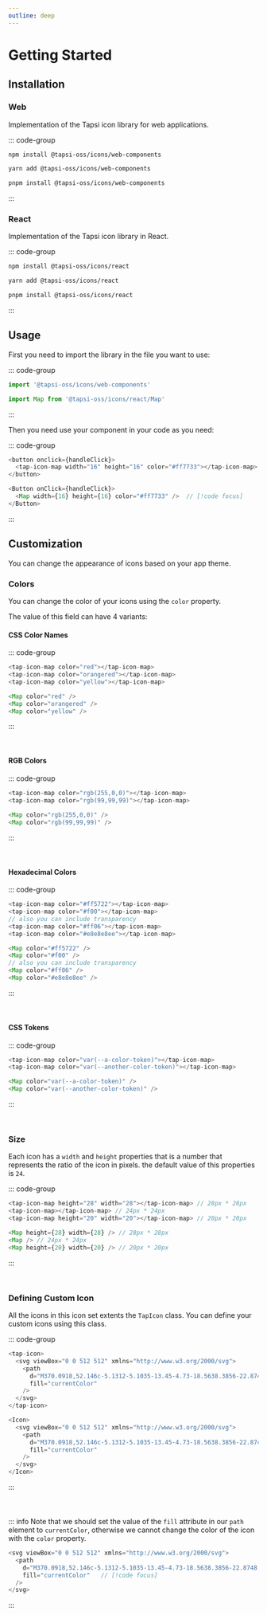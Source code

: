 ```yaml
---
outline: deep
---
```


<script>
import config from '../dist/config';
import '../src/lit/icons';
import '../src/lit/icon';

const iconCount = Object.keys(config).length
</script>

<style>
.preview {
  display: flex;
  align-items: center;
  justify-content:center;
  gap: 12px;
  padding: 12px;
  background: var(--vp-code-block-bg);
  border-radius: 8px;
  margin-bottom: 24px;
  margin-top: -10px;
}
</style>

# Getting Started

## Installation

### Web

Implementation of the Tapsi icon library for web applications.

::: code-group
```bash [npm]
npm install @tapsi-oss/icons/web-components
```

```bash [yarn]
yarn add @tapsi-oss/icons/web-components
```

```bash [pnpm]
pnpm install @tapsi-oss/icons/web-components
```
:::

### React

Implementation of the Tapsi icon library in React.

::: code-group
```bash [npm]
npm install @tapsi-oss/icons/react
```

```bash [yarn]
yarn add @tapsi-oss/icons/react
```

```bash [pnpm]
pnpm install @tapsi-oss/icons/react
```
:::

## Usage

First you need to import the library in the file you want to use:

::: code-group
```js [Web components]
import '@tapsi-oss/icons/web-components'
```

```js [React]
import Map from '@tapsi-oss/icons/react/Map'
```
:::

Then you need use your component in your code as you need:

::: code-group
```js [Web components]
<button onclick={handleClick}>
  <tap-icon-map width="16" height="16" color="#ff7733"></tap-icon-map>  // [!code focus]
</button>
```

```js [React]
<Button onClick={handleClick}>
  <Map width={16} height={16} color="#ff7733" />  // [!code focus]
</Button>
```
:::

## Customization

You can change the appearance of icons based on your app theme.

### Colors

You can change the color of your icons using the `color` property. 

The value of this field can have 4 variants:

#### CSS Color Names

::: code-group
```js [Web components]
<tap-icon-map color="red"></tap-icon-map> 
<tap-icon-map color="orangered"></tap-icon-map> 
<tap-icon-map color="yellow"></tap-icon-map> 
```

```js [React]
<Map color="red" />
<Map color="orangered" />
<Map color="yellow" />
```
:::

<div class="preview">
  <tap-icon-map color="red"></tap-icon-map>
  <tap-icon-map color="orangered"></tap-icon-map>
  <tap-icon-map color="yellow"></tap-icon-map>
</div>

#### RGB Colors

::: code-group
```js [Web components]
<tap-icon-map color="rgb(255,0,0)"></tap-icon-map> 
<tap-icon-map color="rgb(99,99,99)"></tap-icon-map> 
```

```js [React]
<Map color="rgb(255,0,0)" />
<Map color="rgb(99,99,99)" />
```
:::

<div class="preview">
<tap-icon-map color="rgb(255,0,0)"></tap-icon-map>
<tap-icon-map color="rgb(99,99,99)"></tap-icon-map>
</div>

#### Hexadecimal Colors

::: code-group
```js [Web components]
<tap-icon-map color="#ff5722"></tap-icon-map> 
<tap-icon-map color="#f00"></tap-icon-map>
// also you can include transparency
<tap-icon-map color="#ff06"></tap-icon-map> 
<tap-icon-map color="#e8e8e8ee"></tap-icon-map> 
```

```js [React]
<Map color="#ff5722" />
<Map color="#f00" />
// also you can include transparency
<Map color="#ff06" />
<Map color="#e8e8e8ee" />
```
:::

<div class="preview">
<tap-icon-map color="#ff5722"></tap-icon-map>
<tap-icon-map color="#f00"></tap-icon-map>
<tap-icon-map color="#ff06"></tap-icon-map>
<tap-icon-map color="#e8e8e8ee"></tap-icon-map>
</div>

#### CSS Tokens

::: code-group
```js [Web components]
<tap-icon-map color="var(--a-color-token)"></tap-icon-map> 
<tap-icon-map color="var(--another-color-token)"></tap-icon-map> 
```

```js [React]
<Map color="var(--a-color-token)" />
<Map color="var(--another-color-token)" />
```
:::

<div class="preview">
<tap-icon-map color="var(--vp-c-brand-1)"></tap-icon-map>
<tap-icon-map color="var(--vp-c-brand-2)"></tap-icon-map>
</div>

### Size

Each icon has a `width` and `height` properties that is a number that represents the ratio of the icon in pixels. the 
default value of this properties is `24`.

::: code-group
```js [Web components]
<tap-icon-map height="28" width="28"></tap-icon-map> // 28px * 28px
<tap-icon-map></tap-icon-map> // 24px * 24px
<tap-icon-map height="20" width="20"></tap-icon-map> // 20px * 20px
```

```js [React]
<Map height={28} width={28} /> // 28px * 28px
<Map /> // 24px * 24px
<Map height={20} width={20} /> // 20px * 20px
```
:::
<div class="preview">
<tap-icon-map height="28" width="28" color="var(--vp-c-brand-1)"></tap-icon-map>
<tap-icon-map color="var(--vp-c-brand-1)"></tap-icon-map>
<tap-icon-map height="20" width="20" color="var(--vp-c-brand-1)"></tap-icon-map>
</div>

### Defining Custom Icon

All the icons in this icon set extents the `TapIcon` class. You can define your custom icons using this class.

::: code-group
```js [Web components]
<tap-icon>
  <svg viewBox="0 0 512 512" xmlns="http://www.w3.org/2000/svg">
    <path
      d="M370.0918,52.146c-5.1312-5.1035-13.45-4.73-18.5638.3856-22.8748,22.8576-42.4939,50.3563-57.9047,81.18a262.8544,262.8544,0,0,0-75.3363,0,312.9512,312.9512,0,0,0-57.8235-81.1607c-5.11-5.1238-13.4326-5.5051-18.5681-.4027C83.3926,110.2814,46,198.3378,46,297.2485c0,91.875,93.9771,166.25,210,166.25,115.9375,0,210-74.375,210-166.25C466,198.3368,428.5262,110.2781,370.0918,52.146ZM146.625,330.8493c-24.3274-4.7254-44.9762-22.3129-56.875-46.7258,11.8988-24.4128,32.5476-42,56.875-46.7247Zm26.25,0V237.3988c24.2377,4.7243,44.9762,22.3119,56.875,46.7247C217.8512,308.5364,197.1127,326.1239,172.875,330.8493Zm166.25,0c-24.3274-4.7254-44.9762-22.3129-56.875-46.7258,11.8988-24.4128,32.5476-42,56.875-46.7247Zm26.25,0V237.3988c24.2377,4.7243,44.9762,22.3119,56.875,46.7247C410.3512,308.5364,389.6127,326.1239,365.375,330.8493Z"
      fill="currentColor"
    />
  </svg>
</tap-icon>
```

```js [React]
<Icon>
  <svg viewBox="0 0 512 512" xmlns="http://www.w3.org/2000/svg">
    <path
      d="M370.0918,52.146c-5.1312-5.1035-13.45-4.73-18.5638.3856-22.8748,22.8576-42.4939,50.3563-57.9047,81.18a262.8544,262.8544,0,0,0-75.3363,0,312.9512,312.9512,0,0,0-57.8235-81.1607c-5.11-5.1238-13.4326-5.5051-18.5681-.4027C83.3926,110.2814,46,198.3378,46,297.2485c0,91.875,93.9771,166.25,210,166.25,115.9375,0,210-74.375,210-166.25C466,198.3368,428.5262,110.2781,370.0918,52.146ZM146.625,330.8493c-24.3274-4.7254-44.9762-22.3129-56.875-46.7258,11.8988-24.4128,32.5476-42,56.875-46.7247Zm26.25,0V237.3988c24.2377,4.7243,44.9762,22.3119,56.875,46.7247C217.8512,308.5364,197.1127,326.1239,172.875,330.8493Zm166.25,0c-24.3274-4.7254-44.9762-22.3129-56.875-46.7258,11.8988-24.4128,32.5476-42,56.875-46.7247Zm26.25,0V237.3988c24.2377,4.7243,44.9762,22.3119,56.875,46.7247C410.3512,308.5364,389.6127,326.1239,365.375,330.8493Z"
      fill="currentColor"
    />
  </svg>
</Icon>
```
:::
<div class="preview">
<tap-icon width="50" height="50" color="var(--vp-c-brand-1)">
  <svg viewBox="0 0 512 512" xmlns="http://www.w3.org/2000/svg">
    <path
      d="M370.0918,52.146c-5.1312-5.1035-13.45-4.73-18.5638.3856-22.8748,22.8576-42.4939,50.3563-57.9047,81.18a262.8544,262.8544,0,0,0-75.3363,0,312.9512,312.9512,0,0,0-57.8235-81.1607c-5.11-5.1238-13.4326-5.5051-18.5681-.4027C83.3926,110.2814,46,198.3378,46,297.2485c0,91.875,93.9771,166.25,210,166.25,115.9375,0,210-74.375,210-166.25C466,198.3368,428.5262,110.2781,370.0918,52.146ZM146.625,330.8493c-24.3274-4.7254-44.9762-22.3129-56.875-46.7258,11.8988-24.4128,32.5476-42,56.875-46.7247Zm26.25,0V237.3988c24.2377,4.7243,44.9762,22.3119,56.875,46.7247C217.8512,308.5364,197.1127,326.1239,172.875,330.8493Zm166.25,0c-24.3274-4.7254-44.9762-22.3129-56.875-46.7258,11.8988-24.4128,32.5476-42,56.875-46.7247Zm26.25,0V237.3988c24.2377,4.7243,44.9762,22.3119,56.875,46.7247C410.3512,308.5364,389.6127,326.1239,365.375,330.8493Z"
      fill="currentColor"
    />
  </svg>
</tap-icon>
</div>

::: info
Note that we should set the value of the `fill` attribute in our `path` element to `currentColor`, otherwise we cannot 
change the color of the icon with the `color` property.

```js
<svg viewBox="0 0 512 512" xmlns="http://www.w3.org/2000/svg">
  <path
    d="M370.0918,52.146c-5.1312-5.1035-13.45-4.73-18.5638.3856-22.8748,22.8576-42.4939,50.3563-57.9047,81.18a262.8544,262.8544,0,0,0-75.3363,0,312.9512,312.9512,0,0,0-57.8235-81.1607c-5.11-5.1238-13.4326-5.5051-18.5681-.4027C83.3926,110.2814,46,198.3378,46,297.2485c0,91.875,93.9771,166.25,210,166.25,115.9375,0,210-74.375,210-166.25C466,198.3368,428.5262,110.2781,370.0918,52.146ZM146.625,330.8493c-24.3274-4.7254-44.9762-22.3129-56.875-46.7258,11.8988-24.4128,32.5476-42,56.875-46.7247Zm26.25,0V237.3988c24.2377,4.7243,44.9762,22.3119,56.875,46.7247C217.8512,308.5364,197.1127,326.1239,172.875,330.8493Zm166.25,0c-24.3274-4.7254-44.9762-22.3129-56.875-46.7258,11.8988-24.4128,32.5476-42,56.875-46.7247Zm26.25,0V237.3988c24.2377,4.7243,44.9762,22.3119,56.875,46.7247C410.3512,308.5364,389.6127,326.1239,365.375,330.8493Z"
    fill="currentColor"   // [!code focus]
  />
</svg>
```
:::




